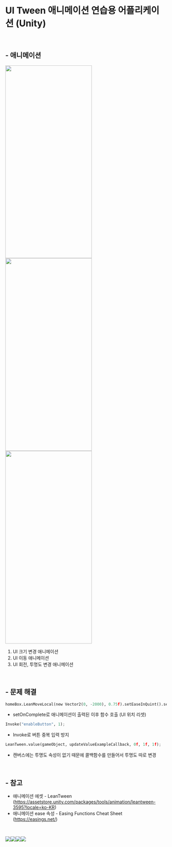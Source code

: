 # UI Tween 애니메이션 연습용 어플리케이션 (Unity)
<br/>

## - 애니메이션
<img src="https://user-images.githubusercontent.com/86781939/224249947-86ce63bf-555d-4d4f-9954-a43f1a751e01.gif"  width="270" height="600" > <img src="https://user-images.githubusercontent.com/86781939/224251388-fa556561-24ce-4e9b-b0c1-a7a17212521f.gif"  width="270" height="600" > <img src="https://user-images.githubusercontent.com/86781939/224290256-9409134a-02b2-4937-8aec-c56619c7c214.gif"  width="270" height="600" >

   1. UI 크기 변경 애니메이션
   2. UI 이동 애니메이션
   3. UI 회전, 투명도 변경 애니메이션
<br/>

## - 문제 해결
```python
homeBox.LeanMoveLocal(new Vector2(0, -2000), 0.75f).setEaseInQuint().setOnComplete(resetPosition);
```
   - setOnComplete로 애니메이션이 출력된 이후 함수 호출 (UI 위치 리셋)
```python
Invoke("enableButton", 1);
```
   - Invoke로 버튼 중복 입력 방지
```python
LeanTween.value(gameObject, updateValueExampleCallback, 0f, 1f, 1f);
```
   - 캔버스에는 투명도 속성이 없기 때문에 콜백함수를 만들어서 투명도 따로 변경
<br/>

## - 참고
  - 애니메이션 에셋 - LeanTween (https://assetstore.unity.com/packages/tools/animation/leantween-3595?locale=ko-KR)
  - 애니메이션 ease 속성 - Easing Functions Cheat Sheet (https://easings.net/)
<br/>

<img src="https://img.shields.io/badge/Unity-212121?style=for-the-badge&logo=Unity&logoColor=white"><img src="https://img.shields.io/badge/Visual%20Studio-5C2D91?style=for-the-badge&logo=Visual%20Studio&logoColor=white"><img src="https://img.shields.io/badge/C%20Sharp-239120?style=for-the-badge&logo=C%20Sharp&logoColor=white"><img src="https://img.shields.io/badge/GitHub-181717?style=for-the-badge&logo=GitHub&logoColor=white">
